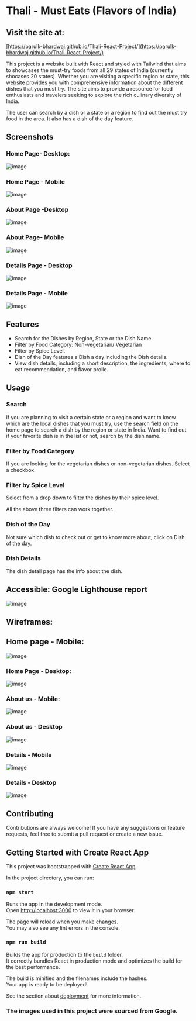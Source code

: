 # Thali - Must Eats (Flavors of India)
## Visit the site at: 
[https://parulk-bhardwaj.github.io/Thali-React-Project/](https://parulk-bhardwaj.github.io/Thali-React-Project/)

This project is a website built with React and styled with Tailwind that aims to showcases the must-try foods from all 29 states of India (currently shocases 20 states). Whether you are visiting a specific region or state, this website provides you with comprehensive information about the different dishes that you must try. The site aims to provide a resource for food enthusiasts and travelers seeking to explore the rich culinary diversity of India.

The user can search by a dish or a state or a region to find out the must try food in the area. It also has a dish of the day feature.

## Screenshots 
### Home Page- Desktop:
![image](https://github.com/ParulK-bhardwaj/Thali-React-Project/assets/111934039/3116c6ed-ab1d-42b6-90df-1f9dbb585701)
### Home Page - Mobile
![image](https://github.com/ParulK-bhardwaj/Thali-React-Project/assets/111934039/d1d8a9ac-e049-48ac-9371-44fb17827986)
### About Page -Desktop
![image](https://github.com/ParulK-bhardwaj/Thali-React-Project/assets/111934039/0d0125a5-1e07-4b1b-a8fd-774118ea2c34)
### About Page- Mobile
![image](https://github.com/ParulK-bhardwaj/Thali-React-Project/assets/111934039/0b4085fe-6ead-4bf7-95c8-ccd526da65d7)
### Details Page - Desktop
![image](https://github.com/ParulK-bhardwaj/Thali-React-Project/assets/111934039/47af96b0-190d-442d-accd-413af909e187)
### Details Page - Mobile
![image](https://github.com/ParulK-bhardwaj/Thali-React-Project/assets/111934039/038caa2b-b1a2-4f22-8cc1-aa388f4a8196)


## Features
- Search for the Dishes by Region, State or the Dish Name.
- Filter by Food Category: Non-vegetarian/ Vegetarian 
- Filter by Spice Level.
- Dish of the Day features a Dish a day including the Dish details.
- View dish details, including a short description, the ingredients, where to eat recommendation, and flavor proile.

## Usage

### Search
If you are planning to visit a certain state or a region and want to know which are the local dishes that you must try, use the search field on the home page to search a dish by the region or state in India. Want to find out if your favorite dish is in the list or not, search by the dish name.

### Filter by Food Category
If you are looking for the vegetarian dishes or non-vegetarian dishes. Select a checkbox.

### Filter by Spice Level
Select from a drop down to filter the dishes by their spice level. 

All the above three filters can work together.

### Dish of the Day
Not sure which dish to check out or get to know more about, click on Dish of the day.

### Dish Details
The dish detail page has the info about the dish.

## Accessible: Google Lighthouse report
![image](https://github.com/ParulK-bhardwaj/Thali-React-Project/assets/111934039/4526bfbb-571f-4401-9e6b-f383b1b4816d)

## Wireframes:
## Home page - Mobile: 
![image](https://github.com/ParulK-bhardwaj/Thali-React-Project/assets/111934039/3e3c2266-4b09-4ddd-b08b-7b964ae4ada1)
### Home Page - Desktop:
![image](https://github.com/ParulK-bhardwaj/Thali-React-Project/assets/111934039/d0fc6cba-76f9-4ab8-95ba-05d88028dfd0)
### About us - Mobile:
![image](https://github.com/ParulK-bhardwaj/Thali-React-Project/assets/111934039/5e9f36e4-0514-424b-9607-42086e87350a)
### About us - Desktop
![image](https://github.com/ParulK-bhardwaj/Thali-React-Project/assets/111934039/f4940dea-b626-4644-90fe-1ce2d38155d3)
### Details - Mobile
![image](https://github.com/ParulK-bhardwaj/Thali-React-Project/assets/111934039/adeb540c-41e4-4631-8d04-1d55ae49bbe7)
### Details - Desktop
![image](https://github.com/ParulK-bhardwaj/Thali-React-Project/assets/111934039/476b3b33-289b-4393-b22f-6de3177e253f)

## Contributing

Contributions are always welcome! If you have any suggestions or feature requests, feel free to submit a pull request or create a new issue.


## Getting Started with Create React App

This project was bootstrapped with [Create React App](https://github.com/facebook/create-react-app).


In the project directory, you can run:

### `npm start`

Runs the app in the development mode.\
Open [http://localhost:3000](http://localhost:3000) to view it in your browser.

The page will reload when you make changes.\
You may also see any lint errors in the console.

### `npm run build`

Builds the app for production to the `build` folder.\
It correctly bundles React in production mode and optimizes the build for the best performance.

The build is minified and the filenames include the hashes.\
Your app is ready to be deployed!

See the section about [deployment](https://facebook.github.io/create-react-app/docs/deployment) for more information.

### The images used in this project were sourced from Google.